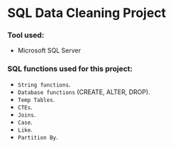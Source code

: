 # SQL Data Cleaning Project


### Tool used:
* Microsoft SQL Server

### SQL functions used for this project:
* `String functions`.
* `Database functions` (CREATE, ALTER, DROP).
* `Temp Tables`.
* `CTEs`.
* `Joins`.
* `Case`.
* `Like`.
* `Partition By`.
